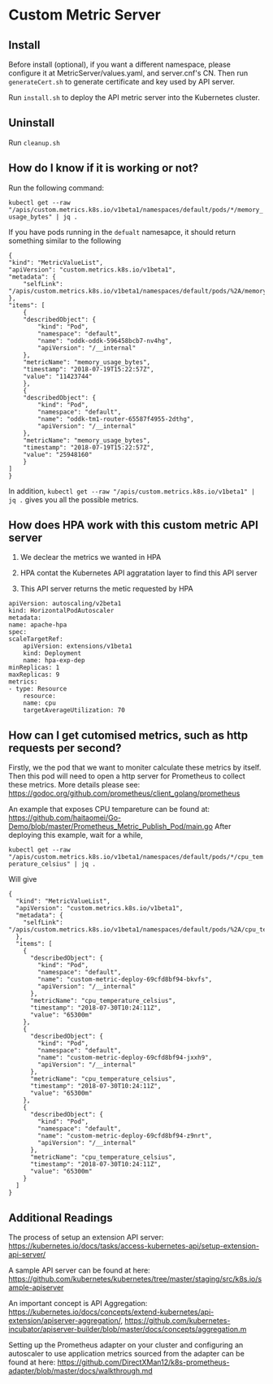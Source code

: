 # Custom Metric Server

Install
-----

Before install (optional), if you want a different namespace, please configure it at MetricServer/values.yaml, and server.cnf's CN. Then run ``generateCert.sh`` to generate certificate and key used by API server.

Run ``install.sh`` to deploy the API metric server into the Kubernetes cluster.

Uninstall
----
Run ``cleanup.sh``

How do I know if it is working or not?
---
Run the following command:

``kubectl get --raw "/apis/custom.metrics.k8s.io/v1beta1/namespaces/default/pods/*/memory_usage_bytes" | jq .``

If you have pods running in the ``defualt`` namesapce, it should return something similar to the following

    {
    "kind": "MetricValueList",
    "apiVersion": "custom.metrics.k8s.io/v1beta1",
    "metadata": {
        "selfLink": "/apis/custom.metrics.k8s.io/v1beta1/namespaces/default/pods/%2A/memory_usage_bytes"
    },
    "items": [        
        {
        "describedObject": {
            "kind": "Pod",
            "namespace": "default",
            "name": "oddk-oddk-596458bcb7-nv4hg",
            "apiVersion": "/__internal"
        },
        "metricName": "memory_usage_bytes",
        "timestamp": "2018-07-19T15:22:57Z",
        "value": "11423744"
        },
        {
        "describedObject": {
            "kind": "Pod",
            "namespace": "default",
            "name": "oddk-tm1-router-65587f4955-2dthg",
            "apiVersion": "/__internal"
        },
        "metricName": "memory_usage_bytes",
        "timestamp": "2018-07-19T15:22:57Z",
        "value": "25948160"
        }
    ]
    }

In addition, ``kubectl get --raw "/apis/custom.metrics.k8s.io/v1beta1" | jq .`` gives you all the possible metrics.

How does HPA work with this custom metric API server
-----
1. We declear the metrics we wanted in HPA

2. HPA contat the Kubernetes API aggratation layer to find this API server

3. This API server returns the metic requested by HPA

````
apiVersion: autoscaling/v2beta1
kind: HorizontalPodAutoscaler
metadata:
name: apache-hpa
spec:
scaleTargetRef:
    apiVersion: extensions/v1beta1
    kind: Deployment
    name: hpa-exp-dep
minReplicas: 1
maxReplicas: 9
metrics:
- type: Resource
    resource:
    name: cpu
    targetAverageUtilization: 70
````

How can I get cutomised metrics, such as http requests per second?
-----
Firstly, we the pod that we want to moniter calculate these metrics by itself. Then this pod will need to open a http server for Prometheus to collect these metrics.
More details please see: https://godoc.org/github.com/prometheus/client_golang/prometheus

An example that exposes CPU tempareture can be found at: https://github.com/haitaomei/Go-Demo/blob/master/Prometheus_Metric_Publish_Pod/main.go  After deploying this example, wait for a while,

``kubectl get --raw "/apis/custom.metrics.k8s.io/v1beta1/namespaces/default/pods/*/cpu_temperature_celsius" | jq .``

Will give 
````
{
  "kind": "MetricValueList",
  "apiVersion": "custom.metrics.k8s.io/v1beta1",
  "metadata": {
    "selfLink": "/apis/custom.metrics.k8s.io/v1beta1/namespaces/default/pods/%2A/cpu_temperature_celsius"
  },
  "items": [
    {
      "describedObject": {
        "kind": "Pod",
        "namespace": "default",
        "name": "custom-metric-deploy-69cfd8bf94-bkvfs",
        "apiVersion": "/__internal"
      },
      "metricName": "cpu_temperature_celsius",
      "timestamp": "2018-07-30T10:24:11Z",
      "value": "65300m"
    },
    {
      "describedObject": {
        "kind": "Pod",
        "namespace": "default",
        "name": "custom-metric-deploy-69cfd8bf94-jxxh9",
        "apiVersion": "/__internal"
      },
      "metricName": "cpu_temperature_celsius",
      "timestamp": "2018-07-30T10:24:11Z",
      "value": "65300m"
    },
    {
      "describedObject": {
        "kind": "Pod",
        "namespace": "default",
        "name": "custom-metric-deploy-69cfd8bf94-z9nrt",
        "apiVersion": "/__internal"
      },
      "metricName": "cpu_temperature_celsius",
      "timestamp": "2018-07-30T10:24:11Z",
      "value": "65300m"
    }
  ]
}
````

Additional Readings
-----
The process of setup an extension API server: https://kubernetes.io/docs/tasks/access-kubernetes-api/setup-extension-api-server/

A sample API server can be found at here: https://github.com/kubernetes/kubernetes/tree/master/staging/src/k8s.io/sample-apiserver

An important concept is API Aggregation: https://kubernetes.io/docs/concepts/extend-kubernetes/api-extension/apiserver-aggregation/,  https://github.com/kubernetes-incubator/apiserver-builder/blob/master/docs/concepts/aggregation.m

Setting up the Prometheus adapter on your cluster and configuring an autoscaler to use application metrics sourced from the adapter can be found at here: https://github.com/DirectXMan12/k8s-prometheus-adapter/blob/master/docs/walkthrough.md

